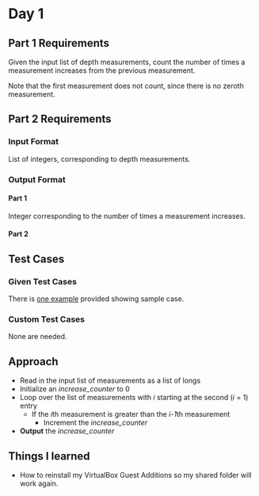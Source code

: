 # Day 1 #

## Part 1 Requirements ##

Given the input list of depth measurements, count the number of times a measurement increases from the previous measurement.

Note that the first measurement does not count, since there is no zeroth measurement.

## Part 2 Requirements ##

### Input Format ###

List of integers, corresponding to depth measurements.

### Output Format ###

#### Part 1 ####

Integer corresponding to the number of times a measurement increases.

#### Part 2 ####

## Test Cases ##

### Given Test Cases ###

There is [one example](../data/test_cases/day1_test1.txt) provided showing sample case.

### Custom Test Cases ###

None are needed.

## Approach ##

- Read in the input list of measurements as a list of longs
- Initialize an *increase_counter* to 0
- Loop over the list of measurements with *i* starting at the second (*i* = 1) entry
    - If the *i*th measurement is greater than the *i-1*th measurement
        - Increment the *increase_counter*
- **Output** the *increase_counter*

## Things I learned ##

- How to reinstall my VirtualBox Guest Additions so my shared folder will work again.

